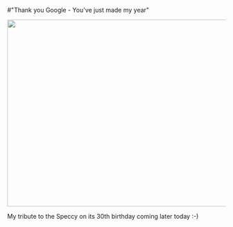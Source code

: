 #"Thank you Google - You've just made my year"

<a href="http://google.co.uk"><img class="alignnone size-full wp-image-696" title="zxspectrum_google_doodle" src="http://conoroneill.net/wp-content/uploads/2012/04/zxspectrum_google_doodle.png" alt="" width="704" height="432" /></a>

My tribute to the Speccy on its 30th birthday coming later today :-)